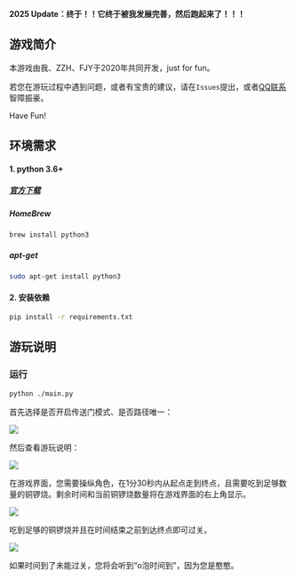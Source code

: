 **2025 Update：终于！！它终于被我发展完善，然后跑起来了！！！**

## 游戏简介
本游戏由我、ZZH、FJY于2020年共同开发，just for fun。

若您在游玩过程中遇到问题，或者有宝贵的建议，请在`Issues`提出，或者[QQ联系](http://wpa.qq.com/msgrd?v=3&uin=2270840074&site=qq&menu=yes "QQ联系")智障振豪。

Have Fun!
## 环境需求
#### 1. python 3.6+

##### [官方下载](https://www.python.org/downloads/ "官方下载")

##### HomeBrew
```bash
brew install python3
```

##### apt-get
```bash
sudo apt-get install python3
```


#### 2. 安装依赖

```bash
pip install -r requirements.txt
```

## 游玩说明

### 运行

```bash
python ./main.py
```

首先选择是否开启传送门模式、是否路径唯一：

![](https://ftp.bmp.ovh/imgs/2020/12/b06c6fed2b1c19ad.png)

然后查看游玩说明：

![](https://ftp.bmp.ovh/imgs/2020/12/3cdbf4f43e51d65b.png)

在游戏界面，您需要操纵角色，在1分30秒内从起点走到终点，且需要吃到足够数量的铜锣烧。剩余时间和当前铜锣烧数量将在游戏界面的右上角显示。

![](https://ftp.bmp.ovh/imgs/2020/12/d4b2b15250d107a8.png)

吃到足够的铜锣烧并且在时间结束之前到达终点即可过关。

![](https://ftp.bmp.ovh/imgs/2020/12/961346bb96468bf8.png)

如果时间到了未能过关，您将会听到“o泡时间到”，因为您是憨憨。
